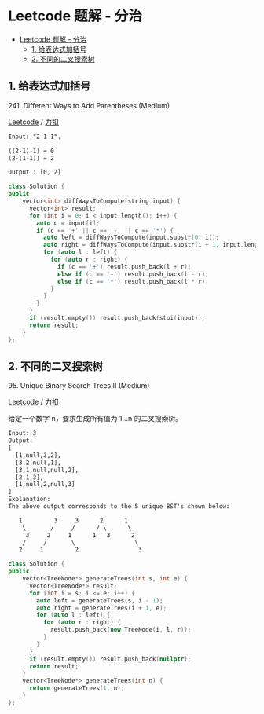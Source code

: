 # Leetcode 题解 - 分治
<!-- GFM-TOC -->
* [Leetcode 题解 - 分治](#leetcode-题解---分治)
    * [1. 给表达式加括号](#1-给表达式加括号)
    * [2. 不同的二叉搜索树](#2-不同的二叉搜索树)
<!-- GFM-TOC -->


## 1. 给表达式加括号

241\. Different Ways to Add Parentheses (Medium)

[Leetcode](https://leetcode.com/problems/different-ways-to-add-parentheses/description/) / [力扣](https://leetcode-cn.com/problems/different-ways-to-add-parentheses/description/)

```html
Input: "2-1-1".

((2-1)-1) = 0
(2-(1-1)) = 2

Output : [0, 2]
```
```cpp
class Solution {
public:
    vector<int> diffWaysToCompute(string input) {
      vector<int> result;
      for (int i = 0; i < input.length(); i++) {
        auto c = input[i];
        if (c == '+' || c == '-' || c == '*') {
          auto left = diffWaysToCompute(input.substr(0, i));
          auto right = diffWaysToCompute(input.substr(i + 1, input.length() - i - 1));
          for (auto l : left) {
            for (auto r : right) {
              if (c == '+') result.push_back(l + r);
              else if (c == '-') result.push_back(l - r);
              else if (c == '*') result.push_back(l * r);
            }
          }
        }
      }
      if (result.empty()) result.push_back(stoi(input));
      return result;
    }
};
```


## 2. 不同的二叉搜索树

95\. Unique Binary Search Trees II (Medium)

[Leetcode](https://leetcode.com/problems/unique-binary-search-trees-ii/description/) / [力扣](https://leetcode-cn.com/problems/unique-binary-search-trees-ii/description/)

给定一个数字 n，要求生成所有值为 1...n 的二叉搜索树。

```html
Input: 3
Output:
[
  [1,null,3,2],
  [3,2,null,1],
  [3,1,null,null,2],
  [2,1,3],
  [1,null,2,null,3]
]
Explanation:
The above output corresponds to the 5 unique BST's shown below:

   1         3     3      2      1
    \       /     /      / \      \
     3     2     1      1   3      2
    /     /       \                 \
   2     1         2                 3
```
```cpp
class Solution {
public:
    vector<TreeNode*> generateTrees(int s, int e) {
      vector<TreeNode*> result;
      for (int i = s; i <= e; i++) {
        auto left = generateTrees(s, i - 1);
        auto right = generateTrees(i + 1, e);
        for (auto l : left) {
          for (auto r : right) {
            result.push_back(new TreeNode(i, l, r));
          }
        }
      }
      if (result.empty()) result.push_back(nullptr);
      return result;
    }
    vector<TreeNode*> generateTrees(int n) {
      return generateTrees(1, n);
    }
};
```

